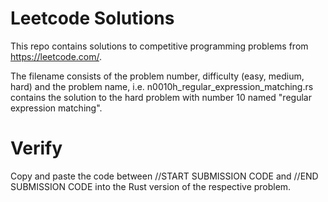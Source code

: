 # Leetcode Solutions

This repo contains solutions to competitive programming problems from https://leetcode.com/.

The filename consists of the problem number, difficulty (easy, medium, hard) and the problem name, i.e. n0010h_regular_expression_matching.rs contains the solution to the hard problem with number 10 named "regular expression matching". 

# Verify
Copy and paste the code between //START SUBMISSION CODE and //END SUBMISSION CODE into the Rust version of the respective problem.